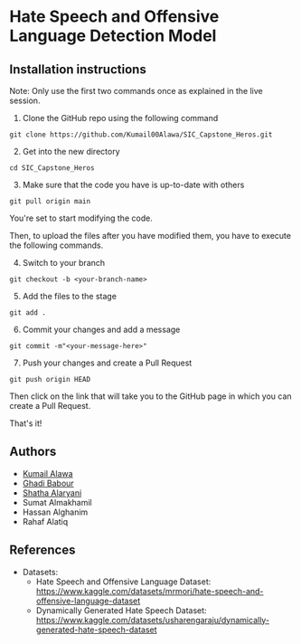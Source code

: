 # Hate Speech and Offensive Language Detection Model

## Installation instructions
Note: Only use the first two commands once as explained in the live session.

1. Clone the GitHub repo using the following command
```
git clone https://github.com/Kumail00Alawa/SIC_Capstone_Heros.git
```

2. Get into the new directory
```
cd SIC_Capstone_Heros
```

3. Make sure that the code you have is up-to-date with others
```
git pull origin main
```

You're set to start modifying the code.

Then, to upload the files after you have modified them, you have to execute the following commands.

4. Switch to your branch
```
git checkout -b <your-branch-name>
```

5. Add the files to the stage
```
git add .
```

6. Commit your changes and add a message
```
git commit -m"<your-message-here>"
```

7. Push your changes and create a Pull Request
```
git push origin HEAD
```

Then click on the link that will take you to the GitHub page in which you can create a Pull Request.

That's it!

## Authors
- [Kumail Alawa](https://github.com/Kumail00Alawa)
- [Ghadi Babour](https://github.com/GhadiHassan)
- [Shatha Alaryani](https://github.com/shathamoh)
- Sumat Almakhamil
- Hassan Alghanim
- Rahaf Alatiq

## References
- Datasets:
    - Hate Speech and Offensive Language Dataset: https://www.kaggle.com/datasets/mrmorj/hate-speech-and-offensive-language-dataset
    - Dynamically Generated Hate Speech Dataset: https://www.kaggle.com/datasets/usharengaraju/dynamically-generated-hate-speech-dataset
